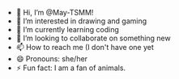 - 👋 Hi, I’m @May-TSMM!
- 👀 I’m interested in drawing and gaming
- 🌱 I’m currently learning coding
- 💞️ I’m looking to collaborate on something new
- 📫 How to reach me (I don't have one yet
- 😄 Pronouns: she/her
- ⚡ Fun fact: I am a fan of animals.

<!---
May-TSMM/May-TSMM is a ✨ special ✨ repository because its `README.md` (this file) appears on your GitHub profile.
You can click the Preview link to take a look at your changes.
--->
